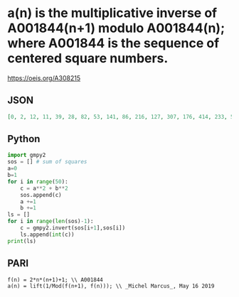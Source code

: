 # a\(n\) is the multiplicative inverse of A001844\(n\+1\) modulo A001844\(n\); where A001844 is the sequence of centered square numbers\.
https://oeis.org/A308215
## JSON
```JSON
[0, 2, 12, 11, 39, 28, 82, 53, 141, 86, 216, 127, 307, 176, 414, 233, 537, 298, 676, 371, 831, 452, 1002, 541, 1189, 638, 1392, 743, 1611, 856, 1846, 977, 2097, 1106, 2364, 1243, 2647, 1388, 2946, 1541, 3261, 1702, 3592, 1871, 3939, 2048]
```
## Python
```Python
import gmpy2
sos = [] # sum of squares
a=0
b=1
for i in range(50):
    c = a**2 + b**2
    sos.append(c)
    a +=1
    b +=1
ls = []
for i in range(len(sos)-1):
    c = gmpy2.invert(sos[i+1],sos[i])
    ls.append(int(c))
print(ls)
```
## PARI
```PARI
f(n) = 2*n*(n+1)+1; \\ A001844
a(n) = lift(1/Mod(f(n+1), f(n))); \\ _Michel Marcus_, May 16 2019
```
